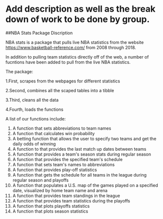 # Add description as well as the break down of work to be done by group. 
##NBA Stats Package Discription

NBA stats is a package that pulls live NBA statistics from the website https://www.basketball-reference.com/ from 2008 through 2018.

In addition to pulling team statistics directly off of the web, a number of fucntions have been added to pull from the live NBA statistics. 

The package:

1.First, scrapes from the webpages for different statistics

2.Second, combines all the scaped tables into a tibble

3.Third, cleans all the data

4.Fourth, loads the functions

A list of our functions include:

1. A function that sets abbreviations to team names
2. A function that calculates win probability
3. A betting function that allows the user to specify two teams and get the daily odds of winning
4. A function to that provides the last match up dates between teams
5. A function that provides a team's season stats during regular season
6. A function that provides the specified team's schedule
7. A function that sets team's names to abbreviations
8. A function that provides play-off statistics
9. A function that gets the schedule for all teams in the league during regular season and playoffs
10. A function that populates a U.S. map of the games played on a specified date, visualized by home team name and arena
11. A function that provides team standings in the league
12. A function that provides team statistics during the playoffs
13. A function that plots playoffs statistics
14. A function that plots season statistics